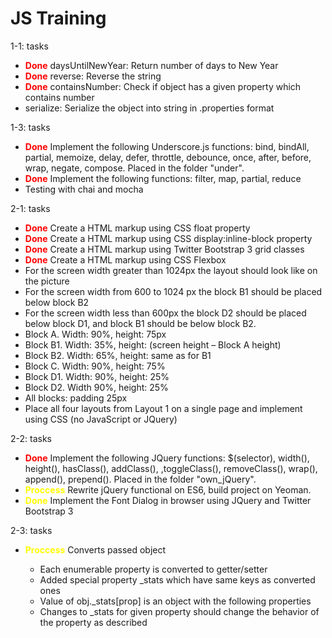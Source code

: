 # JS Training

<p>1-1: tasks</p>
<ul>
    <li><strong style="color:red;">Done</strong> daysUntilNewYear: Return number of days to New Year</li>
    <li><strong style="color:red;">Done</strong> reverse: Reverse the string</li>
    <li><strong style="color:red;">Done</strong> containsNumber: Check if object has a given property which contains number</li>
    <li>serialize: Serialize the object into string in .properties format</li>
</ul>
<p>1-3: tasks</p>
<ul>
    <li>
        <strong style="color:red;">Done</strong> 
        Implement the following Underscore.js functions: bind, bindAll, partial, memoize, 
        delay, defer, throttle, debounce, once, after, before, wrap, negate, compose. 
        Placed in the folder "under".
    </li>
    <li>
        <strong style="color:red;">Done</strong> 
        Implement the following functions: filter, map, partial, reduce
    </li>
    <li>
        Testing with chai and mocha
    </li>
</ul>
<p>2-1: tasks</p>
<ul>
    <li><strong style="color:red;">Done</strong> Create a HTML markup using CSS float property</li>
    <li><strong style="color:red;">Done</strong> Create a HTML markup using CSS display:inline-block property</li>
    <li><strong style="color:red;">Done</strong> Create a HTML markup using Twitter Bootstrap 3 grid classes</li>
    <li><strong style="color:red;">Done</strong> Create a HTML markup using CSS Flexbox</li>
    <li>For the screen width greater than 1024px the layout should look like on the picture</li>
    <li>For the screen width from 600 to 1024 px the block B1 should be placed below block B2</li>
    <li>For the screen width less than 600px the block D2 should be placed below block D1, and block B1 should be below block B2.</li>
    <li>Block A. Width: 90%, height: 75px</li>
    <li>Block B1. Width: 35%, height: (screen height – Block A height)</li>
    <li>Block B2. Width: 65%, height: same as for B1</li>
    <li>Block C. Width: 90%, height: 75%</li>
    <li>Block D1. Width: 90%, height: 25%</li>
    <li>Block D2. Width 90%, height: 25%</li>
    <li>All blocks: padding 25px</li>
    <li>Place all four layouts from Layout 1 on a single page and implement using CSS (no JavaScript or JQuery)</li>
</ul>
<p>2-2: tasks</p>
<ul>
    <li>
        <strong style="color:red;">Done</strong> Implement the following JQuery functions:
        $(selector), width(), height(), hasClass(), addClass(), ,toggleClass(), removeClass(), wrap(), 
    append(), prepend(). Placed in the folder "own_jQuery".
    </li>
    <li>
        <strong style="color:yellow;">Proccess</strong> Rewrite jQuery functional on ES6, build project on Yeoman.
    </li>
    <li><strong style="color:yellow;">Done</strong> Implement the Font Dialog in browser using JQuery and Twitter Bootstrap 3</li>
</ul>
<p>2-3: tasks</p>
<ul>
    <li><strong style="color:yellow;">Proccess</strong> Converts passed object</li>
    <ul>
        <li>Each enumerable property is converted to getter/setter</li>
        <li>Added special property _stats which have same keys as converted ones</li>
        <li>Value of obj._stats[prop] is an object with the following properties</li>
        <li>Changes to _stats for given property should change the behavior of the property as described</li>
    </ul>
</ul>